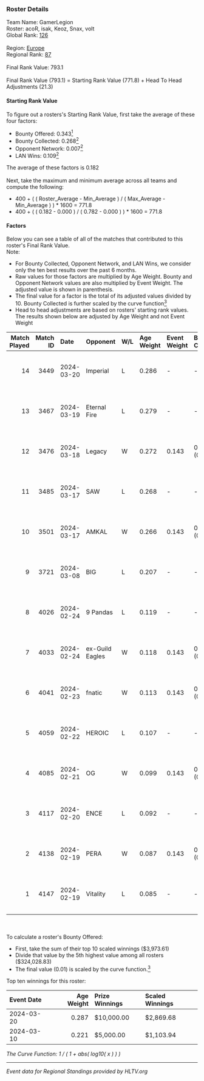 ### Roster Details<br />
Team Name: GamerLegion<br />
Roster: acoR, isak, Keoz, Snax, volt<br />
Global Rank: [126](../standings_global.md)<br />
<br />
Region: [Europe]( ../standings_europe.md)<br />
Regional Rank: [87]( ../standings_europe.md)<br />
<br />
Final Rank Value:  793.1<br />
<br />
Final Rank Value (793.1) = Starting Rank Value (771.8) + Head To Head Adjustments (21.3)<br />

#### Starting Rank Value<br />
To figure out a rosters's Starting Rank Value, first take the average of these four factors:<br />
- Bounty Offered: 0.343[<sup>1</sup>](#table2)
- Bounty Collected: 0.268[<sup>2</sup>](#table1)
- Opponent Network: 0.007[<sup>2</sup>](#table1)
- LAN Wins: 0.109[<sup>2</sup>](#table1)

The average of these factors is 0.182<br />
<br />
Next, take the maximum and minimum average across all teams and compute the following:<br />
- 400 + ( ( Roster_Average - Min_Average ) / ( Max_Average - Min_Average ) ) * 1600 = 771.8
- 400 + ( ( 0.182 - 0.000 ) / ( 0.782 - 0.000 ) ) * 1600 = 771.8


#### Factors<br />
Below you can see a table of all of the matches that contributed to this roster's Final Rank Value.<br />
Note:<br />

- For Bounty Collected, Opponent Network, and LAN Wins, we consider only the ten best results over the past 6 months.
- Raw values for those factors are multiplied by Age Weight. Bounty and Opponent Network values are also multiplied by Event Weight. The adjusted value is shown in parenthesis.
- The final value for a factor is the total of its adjusted values divided by 10. Bounty Collected is further scaled by the curve function[<sup>3</sup>](#curveFunction)
- Head to head adjustments are based on rosters' starting rank values. The results shown below are adjusted by Age Weight and not Event Weight
<span id="table1"></span><br />


| Match Played | Match ID | Date       | Opponent        | W/L | Age Weight | Event Weight | Bounty Collected | Opponent Network | LAN Wins  | H2H Adj. | Roster                       |
| -: | -: | :- | :- | :- | :- | :- | :- | :- | :- | -: | :- |
|           14 |     3449 | 2024-03-20 | Imperial        | L   | 0.286      | -            | -                | -                | -         |    -0.61 | acoR, isak, Keoz, Snax, volt |
|           13 |     3467 | 2024-03-19 | Eternal Fire    | L   | 0.279      | -            | -                | -                | -         |    -0.06 | acoR, isak, Keoz, Snax, volt |
|           12 |     3476 | 2024-03-18 | Legacy          | W   | 0.272      | 0.143        | 0.122 (0.005)    | 0.643 (0.025)    | 1 (0.272) |     6.79 | acoR, isak, Keoz, Snax, volt |
|           11 |     3485 | 2024-03-17 | SAW             | L   | 0.268      | -            | -                | -                | -         |    -0.84 | acoR, isak, Keoz, Snax, volt |
|           10 |     3501 | 2024-03-17 | AMKAL           | W   | 0.266      | 0.143        | 0.130 (0.005)    | 0.475 (0.018)    | 1 (0.266) |     7.39 | acoR, isak, Keoz, Snax, volt |
|            9 |     3721 | 2024-03-08 | BIG             | L   | 0.207      | -            | -                | -                | -         |    -0.33 | acoR, isak, Keoz, Snax, volt |
|            8 |     4026 | 2024-02-24 | 9 Pandas        | L   | 0.119      | -            | -                | -                | -         |    -0.84 | acoR, isak, Keoz, Snax, volt |
|            7 |     4033 | 2024-02-24 | ex-Guild Eagles | W   | 0.118      | 0.143        | 0.007 (0.000)    | 0.219 (0.004)    | 1 (0.118) |     2.06 | acoR, isak, Keoz, Snax, volt |
|            6 |     4041 | 2024-02-23 | fnatic          | W   | 0.113      | 0.143        | 0.371 (0.006)    | 0.708 (0.011)    | 1 (0.113) |     3.52 | acoR, isak, Keoz, Snax, volt |
|            5 |     4059 | 2024-02-22 | HEROIC          | L   | 0.107      | -            | -                | -                | -         |    -0.04 | acoR, isak, Keoz, Snax, volt |
|            4 |     4085 | 2024-02-21 | OG              | W   | 0.099      | 0.143        | 0.139 (0.002)    | 0.127 (0.002)    | 1 (0.099) |     2.43 | acoR, isak, Keoz, Snax, volt |
|            3 |     4117 | 2024-02-20 | ENCE            | L   | 0.092      | -            | -                | -                | -         |    -0.06 | acoR, isak, Keoz, Snax, volt |
|            2 |     4138 | 2024-02-19 | PERA            | W   | 0.087      | 0.143        | 0.048 (0.001)    | 0.453 (0.006)    | 1 (0.087) |     1.93 | acoR, isak, Keoz, Snax, volt |
|            1 |     4147 | 2024-02-19 | Vitality        | L   | 0.085      | -            | -                | -                | -         |    -0.01 | acoR, isak, Keoz, Snax, volt |

<br />
<span id="table2"></span><br />
To calculate a roster's Bounty Offered:<br />

- First, take the sum of their top 10 scaled winnings ($3,973.61)
- Divide that value by the 5th highest value among all rosters ($324,028.83)
- The final value (0.01) is scaled by the curve function.[<sup>3</sup>](#curveFunction)

Top ten winnings for this roster:<br />

| Event Date | Age Weight | Prize Winnings | Scaled Winnings |
| :- | -: | :- | :- |
| 2024-03-20 |      0.287 | $10,000.00     | $2,869.68       |
| 2024-03-10 |      0.221 | $5,000.00      | $1,103.94       |


<span id="curveFunction"></span>_The Curve Function: 1 / ( 1 + abs( log10( x ) ) )_<br />

---
_Event data for Regional Standings provided by HLTV.org_<br />
